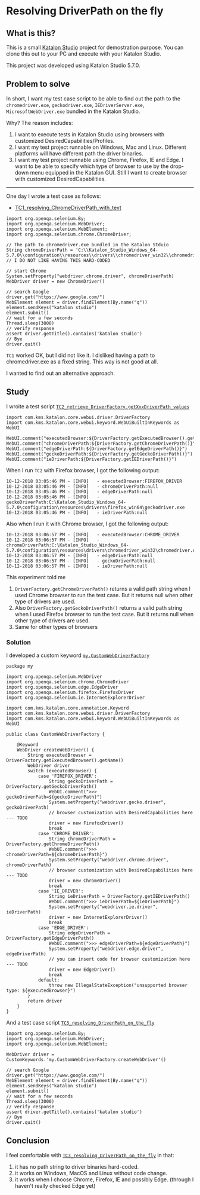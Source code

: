 Resolving DriverPath on the fly
========

## What is this?

This is a small [Katalon Studio](https://www.katalon.com/) project for demostration purpose. You can clone this out to your PC and execute with your Katalon Studio.

This project was developed using Katalon Studio 5.7.0.

## Problem to solve

In short, I want my test case script to be able to find out the path to the `chromedriver.exe`, `geckodriver.exe`, `IEDriverServer.exe`, `MicrosoftWebDriver.exe` bundled in the Katalon Studio.

Why? The reason includes:

1. I want to execute tests in Katalon Studio using browsers with customized DesiredCapabilities/Profiles.
1. I want my test project runnable on Windows, Mac and Linux. Different platforms will have different path the driver binaries.
2. I want my test project runnable using Chrome, Firefox, IE and Edge. I want to be able to specify which type of browser to use by the drop-down menu equipped in the Katalon GUI. Still I want to create browser with customized DesiredCapabilities.

---

One day  I wrote a test case as follows:

- [TC1_resolving_ChromeDriverPath_with_text](Scripts/TC1_resolving_ChromeDriverPath_with_text/Script1539317352223.groovy)
```
import org.openqa.selenium.By;
import org.openqa.selenium.WebDriver;
import org.openqa.selenium.WebElement;
import org.openqa.selenium.chrome.ChromeDriver;

// The path to chromedriver.exe bundled in the Katalon Stduio
String chromeDriverPath = 'C:\\Katalon_Studio_Windows_64-5.7.0\\configuration\\resources\\drivers\\chromedriver_win32\\chromedriver.exe'
// I DO NOT LIKE HAVING THIS HARD-CODED

// start Chrome
System.setProperty("webdriver.chrome.driver", chromeDriverPath)
WebDriver driver = new ChromeDriver()

// search Google
driver.get("https://www.google.com/")
WebElement element = driver.findElement(By.name("q"))
element.sendKeys("katalon studio")
element.submit()
// wait for a few seconds
Thread.sleep(3000)
// verify response
assert driver.getTitle().contains('katalon studio')
// Bye
driver.quit()   
```

`TC1` worked OK, but I did not like it. I disliked having a path to chromedriver.exe as a fixed string. This way is not good at all.

I wanted to find out an alternative approach.

## Study

I wroite a test script [`TC2_retrieve_DriverFactory.getXxxDriverPath_values`](Scripts/TC2_retrieve_DriverFactory.getXxxDriverPath_values/Script1539317291291.groovy)

```
import com.kms.katalon.core.webui.driver.DriverFactory
import com.kms.katalon.core.webui.keyword.WebUiBuiltInKeywords as WebUI

WebUI.comment("executedBrowser:${DriverFactory.getExecutedBrowser().getName()}")
WebUI.comment("chromeDriverPath:${DriverFactory.getChromeDriverPath()}")
WebUI.comment("edgeDriverPath:${DriverFactory.getEdgeDriverPath()}")
WebUI.comment("geckoDriverPath:${DriverFactory.getGeckoDriverPath()}")
WebUI.comment("ieDriverPath:${DriverFactory.getIEDriverPath()}")
```

When I run `TC2` with Firefox browser, I got the following output:
```
10-12-2018 03:05:46 PM - [INFO]   - executedBrowser:FIREFOX_DRIVER
10-12-2018 03:05:46 PM - [INFO]   - chromeDriverPath:null
10-12-2018 03:05:46 PM - [INFO]   - edgeDriverPath:null
10-12-2018 03:05:46 PM - [INFO]   - geckoDriverPath:C:\Katalon_Studio_Windows_64-5.7.0\configuration\resources\drivers\firefox_win64\geckodriver.exe
10-12-2018 03:05:46 PM - [INFO]   - ieDriverPath:null
```

Also when I run it with Chrome browser, I got the following output:
```
10-12-2018 03:06:57 PM - [INFO]   - executedBrowser:CHROME_DRIVER
10-12-2018 03:06:57 PM - [INFO]   - chromeDriverPath:C:\Katalon_Studio_Windows_64-5.7.0\configuration\resources\drivers\chromedriver_win32\chromedriver.exe
10-12-2018 03:06:57 PM - [INFO]   - edgeDriverPath:null
10-12-2018 03:06:57 PM - [INFO]   - geckoDriverPath:null
10-12-2018 03:06:57 PM - [INFO]   - ieDriverPath:null
```

This experiment told me

1. `DriverFactory.getChromeDriverPath()` returns a valid path string when I used Chrome browser to run the test case. But it returns null when other type of drivers are used.
2. Also `DriverFactory.getGeckoDriverPath()` returns a valid path string when I used Firefox browser to run the test case. But it returns null when other type of drivers are used.
3. Same for other types of browsers

### Solution

I developed a custom keyword [`my.CustomWebDriverFactory`](Keywords/my/CustomWebDriverFactory.groovy)

```
package my

import org.openqa.selenium.WebDriver
import org.openqa.selenium.chrome.ChromeDriver
import org.openqa.selenium.edge.EdgeDriver
import org.openqa.selenium.firefox.FirefoxDriver
import org.openqa.selenium.ie.InternetExplorerDriver

import com.kms.katalon.core.annotation.Keyword
import com.kms.katalon.core.webui.driver.DriverFactory
import com.kms.katalon.core.webui.keyword.WebUiBuiltInKeywords as WebUI

public class CustomWebDriverFactory {

	@Keyword
	WebDriver createWebDriver() {
		String executedBrowser = DriverFactory.getExecutedBrowser().getName()
		WebDriver driver
		switch (executedBrowser) {
			case 'FIREFOX_DRIVER':
				String geckoDriverPath = DriverFactory.getGeckoDriverPath()
				WebUI.comment(">>> geckoDriverPath=${geckoDriverPath}")
				System.setProperty("webdriver.gecko.driver", geckoDriverPath)
				// browser customization with DesiredCapabilities here --- TODO
				driver = new FirefoxDriver()
				break
			case 'CHROME_DRIVER':
				String chromeDriverPath = DriverFactory.getChromeDriverPath()
				WebUI.comment(">>> chromeDriverPath=${chromeDriverPath}")
				System.setProperty("webdriver.chrome.driver", chromeDriverPath)
				// browser customization with DesiredCapabilities here --- TODO
				driver = new ChromeDriver()
				break
			case 'IE_DRIVER':
				String ieDriverPath = DriverFactory.getIEDriverPath()
				WebUI.comment(">>> ieDriverPath=${ieDriverPath}")
				System.setProperty("webdriver.ie.driver", ieDriverPath)
				driver = new InternetExplorerDriver()
				break
			case 'EDGE_DRIVER':
				String edgeDriverPath = DriverFactory.getEdgeDriverPath()
				WebUI.comment(">>> edgeDriverPath=${edgeDriverPath}")
				System.setProperty("webdriver.edge.driver", edgeDriverPath)
				// you can insert code for browser customization here --- TODO
				driver = new EdgeDriver()
				break
			default:
				throw new IllegalStateException("unsupported browser type: ${executedBrowser}")
		}
		return driver
	}
}
```

And a test case script [`TC3_resolving_DriverPath_on_the_fly`](Scripts/TC3_resolving_DriverPath_on_the_fly/Script1539319488235.groovy)

```
import org.openqa.selenium.By;
import org.openqa.selenium.WebDriver;
import org.openqa.selenium.WebElement;

WebDriver driver = CustomKeywords.'my.CustomWebDriverFactory.createWebDriver'()

// search Google
driver.get("https://www.google.com/")
WebElement element = driver.findElement(By.name("q"))
element.sendKeys("katalon studio")
element.submit()
// wait for a few seconds
Thread.sleep(3000)
// verify response
assert driver.getTitle().contains('katalon studio')
// Bye
driver.quit()
```

## Conclusion

I feel comfortable with [`TC3_resolving_DriverPath_on_the_fly`](Scripts/TC3_resolving_DriverPath_on_the_fly/Script1539319488235.groovy) in that:

1. it has no path string to driver binaries hard-coded.
2. it works on Windows, MacOS and Linux without code change.
3. it works when I choose Chrome, Firefox, IE and possibly Edge. (through I haven't really checked Edge yet)

